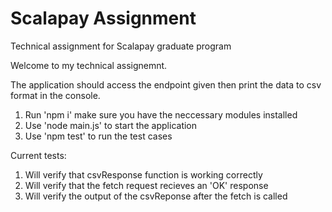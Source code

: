 # Scalapay Assignment
Technical assignment for Scalapay graduate program

Welcome to my technical assignemnt.

The application should access the endpoint given then print the data to csv format in the console.

 1. Run 'npm i' make sure you have the neccessary modules installed
 2. Use 'node main.js' to start the application
 3. Use 'npm test' to run the test cases

Current tests:
 1. Will verify that csvResponse function is working correctly
 2. Will verify that the fetch request recieves an 'OK' response
 3. Will verify the output of the csvReponse after the fetch is called





    
        


